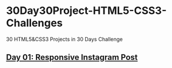 # 30Day30Project-HTML5-CSS3-Challenges
30 HTML5&amp;CSS3 Projects in 30 Days Challenge

## [Day 01: Responsive Instagram Post](https://htmlpreview.github.io/?https://github.com/selimbiber/-30Day30Project-HTML5-CSS3-Challenges/blob/main/Day01-instagram-post/index.html)
